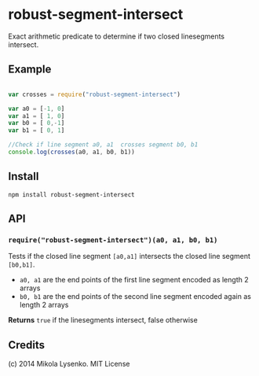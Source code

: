 robust-segment-intersect
========================
Exact arithmetic predicate to determine if two closed linesegments intersect.

## Example

```javascript

var crosses = require("robust-segment-intersect")

var a0 = [-1, 0]
var a1 = [ 1, 0]
var b0 = [ 0,-1]
var b1 = [ 0, 1]

//Check if line segment a0, a1  crosses segment b0, b1
console.log(crosses(a0, a1, b0, b1))
```

## Install

```
npm install robust-segment-intersect
```

## API

### `require("robust-segment-intersect")(a0, a1, b0, b1)`
Tests if the closed line segment `[a0,a1]` intersects the closed line segment `[b0,b1]`.

* `a0, a1` are the end points of the first line segment encoded as length 2 arrays
* `b0, b1` are the end points of the second line segment encoded again as length 2 arrays

**Returns** `true` if the linesegments intersect, false otherwise

## Credits
(c) 2014 Mikola Lysenko. MIT License

